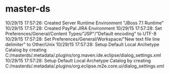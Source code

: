 # master-ds


10/29/15 17:57:26: Created Server Runtime Environment "JBoss 7.1 Runtime"
10/29/15 17:57:28: Created PayPal JIRA Environment
10/29/15 17:57:28: Set Preferences/General/Content Types/"JSP"/"Default encoding" to UTF-8
10/29/15 17:57:28: Set Preferences/General/Workspace/"New text file line delimiter" to Other/Unix
10/29/15 17:57:28: Setup Default Local Archetype Catalog by creating C:/masterds/.metadata/.plugins/org.maven.ide.eclipse/dialog_settings.xml
10/29/15 17:57:28: Setup Default Local Archetype Catalog by creating C:/masterds/.metadata/.plugins/org.eclipse.m2e.core.ui/dialog_settings.xml